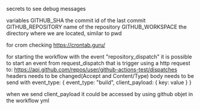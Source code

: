 secrets to see debug messages


variables
GITHUB_SHA the commit id of the last commit
GITHUB_REPOSITORY name of the repository
GITHUB_WORKSPACE the directory where we are located, similar to pwd

for crom checking
https://crontab.guru/

for starting the workflow with the event "repository_dispatch"
it is possible to start an event from request_dispatch that is trigger using a http request to:
https://api.github.com/repos/user/github-actions-test/dispatches
headers needs to be changed(Accept and Content/Type)
body needs to be send with event_type:
{
    event_type: "build",
    client_payload: {
        key: value
    }
}

when we send client_payload it could be accessed by using github objet in the workflow yml